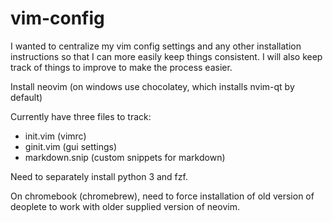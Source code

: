 # vim-config

I wanted to centralize my vim config settings and any other installation instructions so that I can more easily keep things consistent. I will also keep track of things to improve to make the process easier.

Install neovim (on windows use chocolatey, which installs nvim-qt by default)

Currently have three files to track: 
- init.vim (vimrc) 
- ginit.vim (gui settings) 
- markdown.snip (custom snippets for markdown)

Need to separately install python 3 and fzf.

On chromebook (chromebrew), need to force installation of old version of deoplete to work with older supplied version of neovim.

